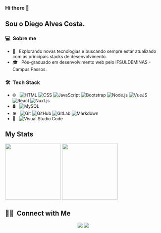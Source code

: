 ### Hi there 👋

## Sou o Diego Alves Costa.

### 💻 &nbsp;Sobre me 

- 🤔 &nbsp; Explorando novas tecnologias e buscando sempre estar atualizado com as principais stacks de desenvolvimento.
- 🎓 &nbsp; Pós-graduado em desenvolvimento web pelo IFSULDEMINAS - Campus Passos.


### 🛠 &nbsp;Tech Stack

- 🌐 &nbsp;
  ![HTML](https://img.shields.io/badge/-HTML-333333?style=flat&logo=HTML5)
  ![CSS](https://img.shields.io/badge/-CSS-333333?style=flat&logo=CSS3&logoColor=1572B6)
  ![JavaScript](https://img.shields.io/badge/-JavaScript-333333?style=flat&logo=javascript)
  ![Bootstrap](https://img.shields.io/badge/-Bootstrap-333333?style=flat&logo=bootstrap&logoColor=563D7C)
  ![Node.js](https://img.shields.io/badge/-Node.js-333333?style=flat&logo=node.js)
  ![VueJS](https://img.shields.io/badge/-VueJS-333333?style=flat&logo=vuejs)
  ![React](https://img.shields.io/badge/-React-333333?style=flat&logo=react)
  ![Nuxt.js](https://img.shields.io/badge/-Nuxt.js-333333?style=flat&logo=nuxt.js)
- 🛢 &nbsp;
  ![MySQL](https://img.shields.io/badge/-MySQL-333333?style=flat&logo=mysql)
- ⚙️ &nbsp;
  ![Git](https://img.shields.io/badge/-Git-333333?style=flat&logo=git)
  ![GitHub](https://img.shields.io/badge/-GitHub-333333?style=flat&logo=github)
  ![GitLab](https://img.shields.io/badge/-GitLab-333333?style=flat&logo=gitlab)
  ![Markdown](https://img.shields.io/badge/-Markdown-333333?style=flat&logo=markdown)
- 🔧 &nbsp;
  ![Visual Studio Code](https://img.shields.io/badge/-Visual%20Studio%20Code-333333?style=flat&logo=visual-studio-code&logoColor=007ACC)



## My Stats
<p>
<a href="https://github.com/AVS1508">
  <img height="180em" src="https://github-readme-stats.vercel.app/api?username=diegoalvesone&show_icons=true&theme=radical" />
  <img height="180em" src="https://github-readme-stats-eight-theta.vercel.app/api/top-langs/?username=diegoalvesone&theme=radical&layout=compact&exclude_lang=java+r" />
</a>
</p>


##  🤝🏻 &nbsp;Connect with Me

<p align="center">
<a href="https://www.linkedin.com/in/diegoalvescosta/"><img src="https://img.shields.io/badge/-Diego%20Alves%20Costa-0077B5?style=flat-square&logo=Linkedin&logoColor=white"/></a>
<a href="mailto:dieguimac@yahoo.com.br"><img src="https://img.shields.io/badge/-dieguimac@yahoo.com.br-D14836?style=flat-square&logo=Yahoo&logoColor=white"/></a>

